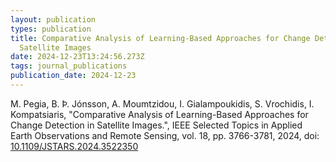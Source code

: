 ```yaml
---
layout: publication
types: publication
title: Comparative Analysis of Learning-Based Approaches for Change Detection in
  Satellite Images
date: 2024-12-23T13:24:56.273Z
tags: journal_publications
publication_date: 2024-12-23
---
```

<!--StartFragment-->

M. Pegia, B. Þ. Jónsson, A. Moumtzidou, I. Gialampoukidis, S. Vrochidis, I. Kompatsiaris, "Comparative Analysis of Learning-Based Approaches for Change Detection in Satellite Images.", IEEE Selected Topics in Applied Earth Observations and Remote Sensing, vol. 18, pp. 3766-3781, 2024, doi: [10.1109/JSTARS.2024.3522350](https://ieeexplore.ieee.org/document/10815622)